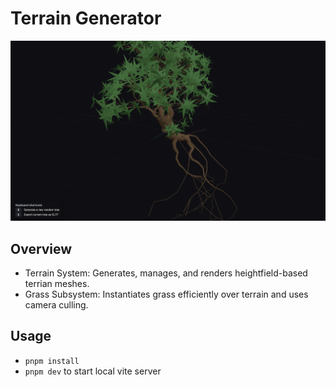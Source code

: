 # Terrain Generator

![Screenshot](screenshot.png)

## Overview

- Terrain System: Generates, manages, and renders heightfield-based terrian meshes.
- Grass Subsystem: Instantiates grass efficiently over terrain and uses camera culling.

## Usage

- `pnpm install`
- `pnpm dev` to start local vite server
